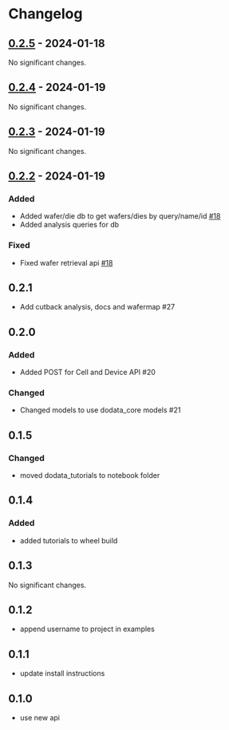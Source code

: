 # Changelog

<!-- towncrier release notes start -->

## [0.2.5](https://github.com/doplaydo/DoData_SDK/releases/v0.2.5) - 2024-01-18

No significant changes.


## [0.2.4](https://github.com/doplaydo/DoData_SDK/releases/v0.2.4) - 2024-01-19

No significant changes.


## [0.2.3](https://github.com/doplaydo/DoData_SDK/releases/v0.2.3) - 2024-01-19

No significant changes.


## [0.2.2](https://github.com/doplaydo/DoData_SDK/releases/v0.2.2) - 2024-01-19


### Added

- Added wafer/die db to get wafers/dies by query/name/id [#18](https://github.com/doplaydo/DoData_SDK/issues/18)
- Added analysis queries for db 


### Fixed

- Fixed wafer retrieval api [#18](https://github.com/doplaydo/DoData_SDK/issues/18)

## 0.2.1

- Add cutback analysis, docs and wafermap #27

## 0.2.0

### Added

- Added POST for Cell and Device API #20


### Changed

- Changed models to use dodata_core models #21


## 0.1.5


### Changed

- moved dodata_tutorials to notebook folder 

## 0.1.4


### Added

- added tutorials to wheel build 

## 0.1.3

No significant changes.


## 0.1.2

- append username to project in examples

## 0.1.1

- update install instructions


## 0.1.0

- use new api
